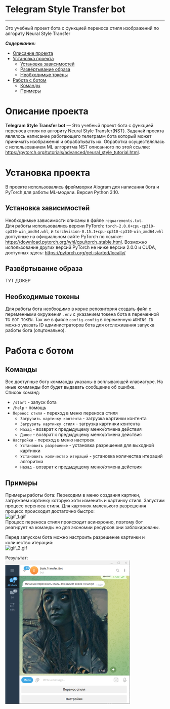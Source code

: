 Telegram Style Transfer bot
==============
---
Это учебный проект бота с функцией переноса стиля изображений по алгориту Neural Style Transfer  
  
***Содержание:***
- [Описание проекта](#Description)
- [Установка проекта](#Setup)
     - [Установка зависимостей](#dependencies)
     - [Развёртывание образа](#doker)
     - [Необходимые токены](#Tokens)
- [Работа с ботом](#Bot)
     - [Команды](#Commands)
     - [Примеры](#Samples)
 

# Описание проекта <a name="Description"></a>

**Telegram Style Transfer bot** — Это учебный проект бота с функцией переноса стиля по алгориту Neural Style Transfer(NST). Задачай проекта являлось написание работающего телеграмм бота который может принимать изображения и обрабатывать их. Обработка осуществлялась с использованием ML алгоритма NST описанного по этой ссылке: https://pytorch.org/tutorials/advanced/neural_style_tutorial.html. 
  
# Установка проекта <a name="Setup"></a>

В проекте использовались фреймворки Аiogram для написания бота и PyTorch для работы ML-модели. Версия Python 3.10.

## Установка зависимостей <a name="dependencies"></a>

Необходимые зависимости описаны в файле `requarements.txt`.  
Для работы использовались версии PyTorch: `torch-2.0.0+cpu-cp310-cp310-win_amd64.whl`, и `torchvision-0.15.1+cpu-cp310-cp310-win_amd64.whl` доступные на официальном сайте PyTorch по ссылке: https://download.pytorch.org/whl/cpu/torch_stable.html. Возможно использование других версий PyTorch не ниже версии 2.0.0 и CUDA, доступных здесь: https://pytorch.org/get-started/locally/

## Развёртывание образа <a name="doker"></a>

ТУТ ДОКЕР

## Необходимые токены <a name="Tokens"></a>
  
Для работы бота необходимо в корне репозитория создать файл с переменными окружения `.env` с указанием токена бота в переменной `TG_BOT_TOKEN`.
Так же в файле `config.config` в переменную `ADMINS_ID` можно указать ID администраторов бота для отслеживания запуска работы бота (опцтонально). 

  
# Работа с ботом <a name="Bot"></a>

## Команды <a name="Commands"></a>

Все доступные боту комманды указаны в всплывающей клавиатуре. На иные комманды бот будет выдавать сообщение об ошибке.  
Список команд:
- `/start` - запуск бота
- `/help` - помощь
- `Перенос стиля` - переход в меню переноса стиля
     - `Загрузить картинку контента` - загрузка картинки контента
     - `Загрузить картинку стиля` - загрузка картинки контента
     - `Назад` - возврат к предыдущему меню/отмена действия
     - `Далее` - возврат к предыдущему меню/отмена действия
- `Настройки` - переход в меню настроек
     - `Установить разрешение` - установка разрешения для выходной картинки
     - `Установить количество итераций` - установка количества итераций алгоритма
     - `Назад` - возврат к предыдущему меню/отмена действия


## Примеры <a name="Samples"></a>

Примеры работы бота:
Переходим в меню создания картики, загружаем картинку которую хоти изменить и картинку стиля. Запустим процесс переноса стиля. Для картинок маленького разрешения процесс происходит достаточно быстро:   
![gif_1.gif](https://github.com/KononovichKiryll/TG_bot_Neural_Style_Transfer/blob/main/gif_screnshots/gif_1.gif)  
Процесс переноса стиля происходит асинхронно, поэтому бот реагирует на команды но для экономии ресурсов они заблокированы.  
  
  
Перед запуском бота можно настроить разрешение картинки и количество итераций:  
![gif_2.gif](https://github.com/KononovichKiryll/TG_bot_Neural_Style_Transfer/blob/main/gif_screnshots/gif_2.gif)
  
Результат:  
![attachment:Screenshot_4.png](https://github.com/KononovichKiryll/TG_bot_Neural_Style_Transfer/blob/main/gif_screnshots/Screenshot_4.png)
